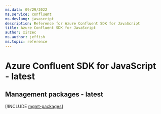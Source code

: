 ```yaml
---
ms.data: 09/29/2022
ms.service: confluent
ms.devlang: javascript
description: Reference for Azure Confluent SDK for JavaScript
title: Azure Confluent SDK for JavaScript
author: xirzec
ms.author: jeffish
ms.topic: reference
---
```

# Azure Confluent SDK for JavaScript - latest

## Management packages - latest
[!INCLUDE [mgmt-packages](confluent-mgmt-index.md)]